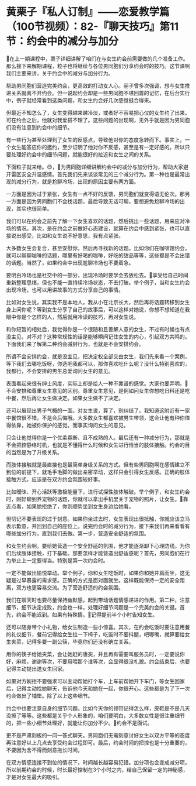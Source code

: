 # 黄栗子『私人订制』——恋爱教学篇（100节视频）：82-『聊天技巧』第11节：约会中的减分与加分

🎼在上一期课程中，栗子详细讲解了咱们在与女生约会前需要做的几个准备工作。那么接下来解期课程，粒子也将继续与各位男同胞们分享约会时的技巧。这节课啊我们主要来讲，关于约会中的减分与加分行为。

帮助男同胞们营造完美约会，更高效的打动女人心。丽子曾多次强调，想与女生推进关系就离不开约会。但一说起约会却是一些男同胞不堪回首的记忆，在后台实行中，例子就经常看到这类问题，和女生约会好几次感觉挺合得来。

但最近不知怎么了，女生变得越来越冷淡，或者好不容易把心仪的女生约了出来。可在约会之后，他就对我爱搭不理了。这些问题的出现啊，无外乎就是因为男同胞们没有注意到约会中的细节。

有一些行为甚至处理到了女生的反感点，导致他对你的态度急转而下。事实上，一个女生能答应你的邀约，至少证明了他对你不反感，甚至是有一定好感的。所以只要处理好约会中的细节问题，就能很好的拉近和女生之间的关系。

下面粒子就来给。😊，🎼为男同胞详细讲解约会中的减分与加分行为，帮助大家避开雷区安全升温感情。首先我们先来谈谈常见的三个减分行为。第一种也是最常出现的减分行为，就是尬聊冷场，出现的原因主要有两方面。

一方面是因为过于紧张，女生有一点不好的反馈，男同胞们就变得语无伦次。那另一方面是因为男同胞们不会找话题，最后导致无话可聊。要想避免尬聊冷场的出现，其实也很简单。

我们可以在约会之前先了解一下女生喜欢的话题，然后挑出一些话题，用来应对冷场的情况。其次，是在约会之前做好心态建设，就算在约会中感到紧张，也可以直接说出感受，比如和女生说不好意思，我有点紧张。

大多数女生会复合，甚至安慰你，然后再寻找新的话题。比如你们在咖啡馆约会，就可以聊聊咖啡的话题，哪里有好喝的咖啡，好吃的甜品等等，这些都是不会出错的话题。当然了，如果约会中出现尬聊冷场也不要着急。

要明白冷场也是社交中的一部分，出现冷场时要学会去放松去。🎼享受给自己时间重新整理思绪，但也不能一直持续冷场状态，不去打破。举个例子，当和女生约会出现冷场，也可以用讲故事的方式分享自己的事情。

比如对女生说，其实我不是本地人，我从小在北京长大，然后再将话题转移到女生身上问你呢？等到女生分享了自己的故事后，可以这样对她说，你想不想知道在我眼中你是个怎样的人，然后就用冷读的技巧，再对女生说。

和你短暂的相处后，我觉得你是一个很随和且善解人意的女生，不过有时候也有点没主见，对不对？这种常规性的话是能够瞬间记住女生的内心，引起双方共鸣的。下面我们来了解第二种约会减封行为，也就是不会安排约会。

所谓不会安排约会，就是没主见，把决定权全部交由女生，我们先来看一个案例，等下我们去哪吃饭呀，你选吧我都可以，那你喜欢吃什么呢？没什么特别喜欢的，我都行，不会安排的男生总爱询问女生的意见。

表面看起来很有绅士风度，实际上却是给人一种不靠谱的感觉。大家也要弄明。🎼不会安排和尊重女生意见的区别。尊重女生意见，是例如问女生你想吃日料还是吃中餐，然后再让女生做决定。如果女生做不了决定。

还可以展现出男子气概的一面。对女生说，算了，别纠结了。我知道这附近有一家中餐馆很不错，不是会后悔哦。大多数女生都喜欢被男生带领，这会让他有种你值得依靠，她被你保护的感觉。而事实询问女生的意见。

只会让他觉得你是一个优柔寡断、且不成熟的人。最后还有一种减分行为，那就是不会把控静络时机，也就是不懂得什么时候和女生进行恰当的肢体接触。约会的目的当然是为了升级关系。

而肢体接触就是最直接也是最简单身级关系的方式。但有些男同胞啊在感情建立不到位的前提下，就毛手毛脚的做出亲密举动，这样只会引得女生反感。正确的肢体接触方式，应该是在双方约会氛围较好事。

比如暧昧、开心活跃等激极能量下，进行试探性肢体触破。举个例子，和女生约会时，刚好聊到养宠物的话题，你就可以拿出手机里关于宠物的照片，让女生。🎼靠近点看，如果她拒绝了，你则顺势坐到女生身边给她看。

但切记不要表现的过于刻意。如果你坐过去时，女生表现出很抵触，你就应该立马表示歉意，并回到自己的座位上。说完约会时的减分行为，接下来我们再来看看有哪些加分行为，直到我们去做。第一步，营造安全舒适的氛围。

和女生约会啊，要给她营造一个安全舒适的氛围，他才能逐渐卸下心理防线。为你们后续肢体接触，打下基础。那要怎样才能营造出舒适感呢？首先，男同胞们在行为举止上一定要得当。特别是第一次约会时。

一定不能做出愉悦举动。举个例子，你和女生吃饭时，如果你和她并肩而坐，这无疑是过早暴露的需求感。正确的方式是面对面就坐。这样既能保持一定的安全距离，双方也更容易交流。为了营造舒适的约会氛围。

我们在聊天时也要尽量保持幽默感，起到带动话题情感递进的作用。第二种，注意细节，细节决定成败，约会也一样，处理好细节问题是一个完美约会的关键。首先，约会不能迟到。如果有特殊情。🎼记得提前半个小时告知女生。

还可以随身带个小礼物，给女生制造一些小惊喜。其次，在约会吃饭时要注意用餐的礼仪细节，餐前记得给女生拉一下椅子，吃饭时不要抖腿，吧唧嘴，就算要给女生夹菜，记得多要一副公筷，毕竟你们还没有确立关系。

用你的筷子给她夹菜，会让她赶的唐突，并且再有需要叫服务员时，一定要说你好，麻烦，谢谢等次，不要用喂那个谁等次，会显得很没礼貌。约会结束后，也要记得主动提出送女生回家。

如果对方婉拒不要强求可以主动帮她打个车，上车前帮她开下车门，等女生回家后，记得主动找她聊天，告诉他今天和她在一起，你很开心。这些都是为了下一次约会做出了铺垫。除了以上这些细节。

约会中也要注意自身的细节问题。比如今天你的领带记得怎么样，皮鞋是不是几天没擦了等等。这些都是关乎个人形象的，咱们要明白，大多数女性是很注重细节的，把一些小细节处理好，就能让你加分不少。🎼约会不是面试。

更不是严肃刻板的一问一答式聊天。男同胞们无需刻意讨好女生以双方平等的态度再注意好以上几点去享受约会过程即可。最后，约会时间的把控也是十分重要的，不要因为舍不得而刻意拖长时间。

在双方情感连接不到位的情况下，时间越长越容易犯错。加分项也会变成减分项，所以前期约会的时候，时长最好控制在3个小时之内，给自己保留一定的神秘感，才是对女生最大的吸引。

